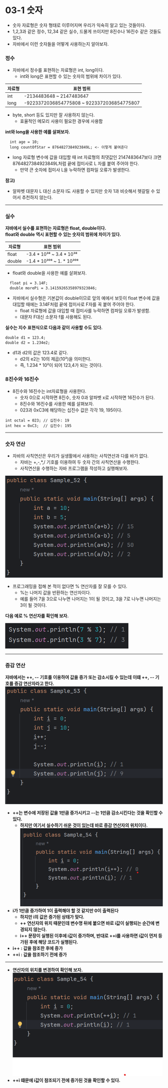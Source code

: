 # 03-1 숫자
* 숫자 자료형은 숫자 형태로 이루어지며 우리가 익숙히 알고 있는 것들이다.
* 1,2,3과 같은 정수, 12,34 같은 실수, 드물게 쓰이지만 8진수나 16진수 같은 것들도 있다.
* 자바에서 이런 숫자들을 어떻게 사용하는지 알아보자.

### 정수
* 자바에서 정수를 표현하는 자료형은 int, long이다.
  - int와 long은 표현할 수 있는 숫자의 범위에 차이가 있다.

| 자료형 | 표현 범위                                       |
|---|---------------------------------------------|
|int| -2134483648 ~ 2147483647                    |
|long| -9223372036854775808 ~ 9223372036854775807  |
* byte, short 등도 있지만 잘 사용하지 않는다.
  - 효율적인 메모리 사용이 필요한 경우에 사용함

<b>int와 long을 사용한 예를 살펴보자.</b>
```
  int age = 10;
  long countOfStar = 8764827384923849L; <- 이렇게 붙여준다
```
* long 자료형 변수에 값을 대입할 때 int 자료형의 최댓값인 2147483647보다 크면 8764827384923849L처럼 끝에 접미사로 L 자를 붙여 주어야 한다.
  - 만약 큰 숫자에 접미사 L을 누락하면 컴파일 오류가 발생한다.<br>

<b>참고)</b>
* 알파벳 대문자 L 대신 소문자 I도 사용할 수 있지만 숫자 1과 비슷해서 헷갈릴 수 있어서 추천하지 않는다.
---
### 실수
<b> 자바에서 실수를 표현하는 자료형은 float, double이다.<br></b>
<b> float와 double 역시 표현할 수 있는 숫자의 범위에 차이가 있다.</b>

| 자료형 | 표현 범위 |
|---|---|
|float|-3.4 * 10³⁸ ~ 3.4 * 10³⁸|
|double|-1.4 * 10³⁰⁸ ~ 1. * 10³⁰⁸|
* float와 double을 사용한 예를 살펴보자.
```
  float pi = 3.14F;
  double morePi = 3.14159265358979323846;
```
* 자바에서 실수형은 기본값이 double이므로 앞의 예에서 보듯이 float 변수에 값을 대입할 때에는 3.14F처럼 끝에 접미사로 F자를 꼭 붙여 주어야 한다.
  - float 자료형에 값을 대입할 때 접미사를 누락하면 컴파일 오류가 발생함.
  - 대문자 F대신 소문자 f를 사용해도 된다.

<b> 실수는 지수 표현식으로 다음과 같이 사용할 수도 있다.</b>

```
double d1 = 123.4;
double d2 = 1.234e2;
```
* d1과 d2의 값은 123.4로 같다.
  - d2의 e2는 10의 제곱(10²)을 의미한다.
  - 즉, 1.234 * 10²이 되어 123,4가 되는 것이다.

### 8진수와 16진수
* 8진수와 16진수는 int자료형을 사용한다.
  - 숫자 0으로 시작하면 8진수, 숫자 0과 알파벳 x로 시작하면 16진수가 된다.
  - 8진수와 16진수를 사용한 예를 살펴보자.
  - 023과 0xC3에 해당하는 십진수 값은 각각 19, 195이다.
```
int octal = 023; // 십진수: 19
int hex = 0xC3;  // 십진수: 195
```
---
### 숫자 연산
* 자바의 사칙연산은 우리가 실생활에서 사용하는 사칙연산과 다를 바가 없다.
  - 자바는 +,-,*,/ 기호를 이용하여 두 숫자 간의 사칙연산을 수행한다.
  - 사칙연산을 수행하는 자바 프로그램을 작성하고 실행해보자.

![img.png](img.png)

* 프로그래밍을 접해 본 적이 없다면 % 연산자를 잘 모를 수 있다.
  - %는 나머지 값을 반환하는 연산자이다.
  - 예를 들어 7을 3으로 나누면 나머지는 1이 될 것이고, 3을 7로 나누면 나머지는 3이 될 것이다.

<b>다음 예로 % 연산자를 확인해 보자.</b>

![img_1.png](img_1.png)

---
### 증감 연산
<b>자바에서는 ++, -- 기호를 이용하여 값을 증가 또는 감소시킬 수 있는데 이떄 ++, -- 기호를 증감 연산자라고 한다.
![img_2.png](img_2.png)

* ++는 변수에 저장된 값을 1만큼 증가시키고 --는 1만큼 감소시킨다는 것을 확인할 수 있다.
  - 하지만 여기서 실수하기 쉬운 것이 있는데 바로 증감 연산자의 위치이다.
![img_4.png](img_4.png)
* i가 1만큼 증가하여 1이 출력해야 할 것 같지만 0이 출력된다
  - 하지만 i의 값은 증가된 상태가 맞다.
  - ++ 연산자의 위치 때문인데 변수명 뒤에 붙으면 바로 i값이 실행되는 순간에 변경되지 않는다.
  - i++ 문장이 실행된 이후에 i값이 증가하며, 반대로 ++i를 사용하면 i값이 먼저 등가된 후에 해당 코드가 실행된다.
* i++ : 값을 참조한 후에 증가 
* ++i : 값을 참조하기 전에 증가
---

* 연산자의 위치를 변경하여 확인해 보자.
![img_3.png](img_3.png)
* ++i 떄문에 i값이 참조되기 전에 증가된 것을 확인할 수 있다.